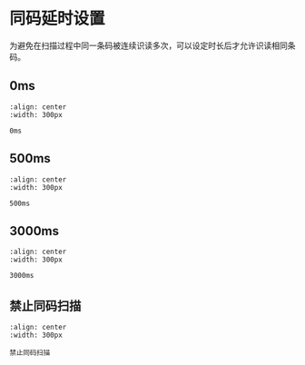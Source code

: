 # 同码延时设置
为避免在扫描过程中同一条码被连续识读多次，可以设定时长后才允许识读相同条码。

## 0ms

```{figure} media/3E210010030..png
:align: center
:width: 300px

0ms
```

## 500ms

```{figure} media/3E21001003500..png
:align: center
:width: 300px

500ms
```

## 3000ms

```{figure} media/3E210010033000..png
:align: center
:width: 300px

3000ms
```

## 禁止同码扫描

```{figure} media/3E2100100365535..png
:align: center
:width: 300px

禁止同码扫描
```